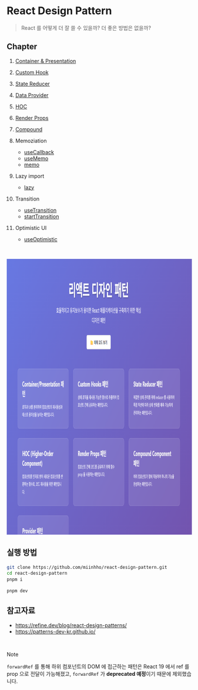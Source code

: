 # React Design Pattern

> React 를 어떻게 더 잘 쓸 수 있을까? 더 좋은 방법은 없을까?

## Chapter

1. [Container & Presentation](./src/components/container_presentation/README.md)

2. [Custom Hook](./src/components/custom_hooks/README.md)

3. [State Reducer](./src/components/state_reducer/README.md)

4. [Data Provider](./src/components/data_provider/README.md)

5. [HOC](./src/components/hoc/README.md)

6. [Render Props](./src/components/render_props/README.md)

7. [Compound](./src/components/compound/README.md)

8. Memoziation
   - [useCallback](https://ko.react.dev/reference/react/useCallback)
   - [useMemo](https://ko.react.dev/reference/react/useMemo)
   - [memo](https://ko.react.dev/reference/react/memo)

9. Lazy import
   - [lazy](https://ko.react.dev/reference/react/lazy)
10. Transition
    - [useTransition](https://ko.react.dev/reference/react/useTransition)
    - [startTransition](https://ko.react.dev/reference/react/startTransition)
11. Optimistic UI
    - [useOptimistic](https://ko.react.dev/reference/react/useOptimistic)

<br>

<img src="https://github.com/miinhho/react-design-pattern/blob/main/public/page.png" width="1000" height="750"></img>

## 실행 방법

```bash
git clone https://github.com/miinhho/react-design-pattern.git
cd react-design-pattern
pnpm i
```

```bash
pnpm dev
```

## 참고자료

- https://refine.dev/blog/react-design-patterns/
- https://patterns-dev-kr.github.io/

<br>

> [!Note]
> `forwardRef` 를 통해 하위 컴포넌트의 DOM 에 접근하는 패턴은 React 19 에서 ref 를 prop 으로 전달이 가능해졌고, `forwardRef` 가 **deprecated 예정**이기 때문에 제외했습니다.
